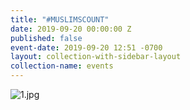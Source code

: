 ```yaml
---
title: "#MUSLIMSCOUNT"
date: 2019-09-20 00:00:00 Z
published: false
event-date: 2019-09-20 12:51 -0700
layout: collection-with-sidebar-layout
collection-name: events
---
```


![1.jpg]({{site.baseurl}}/media/1.jpg)
